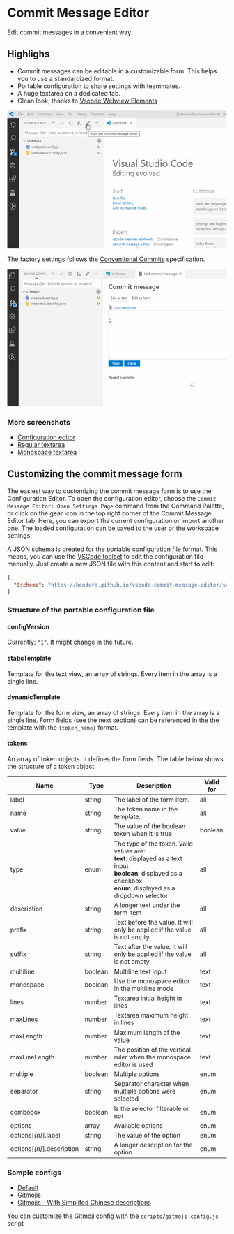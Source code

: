 # Commit Message Editor

Edit commit messages in a convenient way.

## Highlighs

- Commit messages can be editable in a customizable form. This helps you to use a standardized format.
- Portable configuration to share settings with teammates.
- A huge textarea on a dedicated tab.
- Clean look, thanks to [Vscode Webview Elements](https://github.com/bendera/vscode-webview-elements)

![Preview](https://github.com/bendera/vscode-commit-message-editor/raw/HEAD/preview1.gif)

The factory settings follows the [Conventional Commits](https://www.conventionalcommits.org/) specification.

![Preview](https://github.com/bendera/vscode-commit-message-editor/raw/HEAD/preview2.gif)

### More screenshots

- [Configuration editor](https://bendera.github.io/vscode-commit-message-editor/screenshots/configuration-editor.png)
- [Regular textarea](https://bendera.github.io/vscode-commit-message-editor/screenshots/regular-text-editor.png)
- [Monospace textarea](https://bendera.github.io/vscode-commit-message-editor/screenshots/monospace-text-editor.png)

## Customizing the commit message form

The easiest way to customizing the commit message form is to use the
Configuration Editor. To open the configuration editor, choose the
`Commit Message Editor: Open Settings Page` command from the Command Palette, or
click on the gear icon in the top right corner of the Commit Message Editor tab.
Here, you can export the current configuration or import another one. The loaded
configuration can be saved to the user or the workspace settings.

A JSON schema is created for the portable configuration file format. This means,
you can use the [VSCode toolset](https://code.visualstudio.com/docs/languages/json)
to edit the configuration file manually. Just create a new JSON file with this
content and start to edit:

```json
{
  "$schema": "https://bendera.github.io/vscode-commit-message-editor/schemas/config-v1.schema.json"
}
```

### Structure of the portable configuration file

#### configVersion

Currently: `"1"`. It might change in the future.

#### staticTemplate

Template for the text view, an array of strings. Every item in the array is a single line.

#### dynamicTemplate

Template for the form view, an array of strings. Every item in the array is a single line.
Form fields (see the next section) can be referenced in the the template with the `{token_name}` format.

#### tokens

An array of token objects. It defines the form fields. The table below shows the structure of a token object:

| Name                       | Type    | Description                                                                                                                                                            | Valid for |
| -------------------------- | ------- | ---------------------------------------------------------------------------------------------------------------------------------------------------------------------- | --------- |
| label                      | string  | The label of the form item.                                                                                                                                            | all       |
| name                       | string  | The token name in the template.                                                                                                                                        | all       |
| value                      | string  | The value of the boolean token when it is true                                                                                                                         | boolean   |
| type                       | enum    | The type of the token. Valid values are:<br> **text**: displayed as a text input<br>**boolean**: displayed as a checkbox<br>**enum**: displayed as a dropdown selector | all       |
| description                | string  | A longer text under the form item                                                                                                                                      | all       |
| prefix                     | string  | Text before the value. It will only be applied if the value is not empty                                                                                               | all       |
| suffix                     | string  | Text after the value. It will only be applied if the value is not empty                                                                                                | all       |
| multiline                  | boolean | Multiline text input                                                                                                                                                   | text      |
| monospace                  | boolean | Use the monospace editor in the multiline mode                                                                                                                         | text      |
| lines                      | number  | Textarea initial height in lines                                                                                                                                       | text      |
| maxLines                   | number  | Textarea maximum height in lines                                                                                                                                       | text      |
| maxLength                  | number  | Maximum length of the value                                                                                                                                            | text      |
| maxLineLength              | number  | The position of the vertical ruler when the monospace editor is used                                                                                                   | text      |
| multiple                   | boolean | Multiple options                                                                                                                                                       | enum      |
| separator                  | string  | Separator character when multiple options were selected                                                                                                                | enum      |
| combobox                   | boolean | Is the selector filterable or not                                                                                                                                      | enum      |
| options                    | array   | Available options                                                                                                                                                      | enum      |
| options[_{n}_].label       | string  | The value of the option                                                                                                                                                | enum      |
| options[_{n}_].description | string  | A longer description for the option                                                                                                                                    | enum      |

### Sample configs

- [Default](https://github.com/bendera/vscode-commit-message-editor/blob/HEAD/example-configs/default.json)
- [Gitmojis](https://github.com/bendera/vscode-commit-message-editor/blob/HEAD/example-configs/gitmojis.json)
- [Gitmojis - With Simplifed Chinese descriptions](https://github.com/bendera/vscode-commit-message-editor/blob/HEAD/example-configs/gitmojis_zh-CN.json)

You can customize the Gitmoji config with the `scripts/gitmoji-config.js` script

